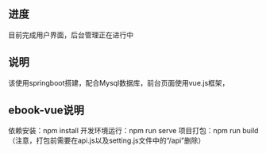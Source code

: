 ## 进度
目前完成用户界面，后台管理正在进行中

## 说明
该使用springboot搭建，配合Mysql数据库，前台页面使用vue.js框架，

## ebook-vue说明
依赖安装：npm install
开发环境运行：npm run serve
项目打包：npm run build （注意，打包前需要在api.js以及setting.js文件中的“/api”删除）
